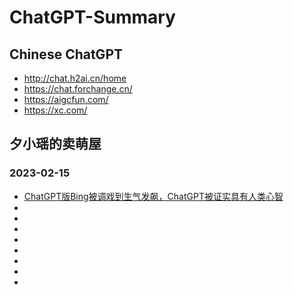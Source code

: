 # ChatGPT-Summary
## Chinese ChatGPT
* http://chat.h2ai.cn/home
* https://chat.forchange.cn/
* https://aigcfun.com/
* https://xc.com/
## 夕小瑶的卖萌屋
### 2023-02-15
* [ChatGPT版Bing被调戏到生气发飙，ChatGPT被证实具有人类心智](https://mp.weixin.qq.com/s/T0ShM0IhtNrwPRbkDA6eGg)
* []()
* []()
* []()
* []()
* []()
* []()
* []()
* []()










